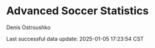# Advanced Soccer Statistics
Denis Ostroushko

<!-- gfm -->

Last successful data update: 2025-01-05 17:23:54 CST
